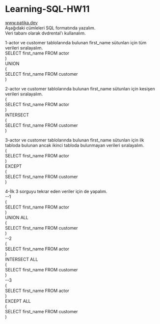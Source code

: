 # Learning-SQL-HW11
www.patika.dev \
Aşağıdaki cümleleri SQL formatında yazalım. \
Veri tabanı olarak dvdrental'ı kullanalım.

1-actor ve customer tablolarında bulunan first_name sütunları için tüm verileri sıralayalım. \
SELECT first_name FROM actor  \
) \
UNION \
( \
SELECT first_name FROM customer \
) 

2-actor ve customer tablolarında bulunan first_name sütunları için kesişen verileri sıralayalım. \
( \
SELECT first_name FROM actor \
) \
INTERSECT \
( \
SELECT first_name FROM customer \
)

3-actor ve customer tablolarında bulunan first_name sütunları için ilk tabloda bulunan ancak ikinci tabloda bulunmayan verileri sıralayalım. \
( \
SELECT first_name FROM actor \
) \
EXCEPT \
( \
SELECT first_name FROM customer \
)

4-İlk 3 sorguyu tekrar eden veriler için de yapalım. \
--1 \
( \
SELECT first_name FROM actor \
) \
UNION ALL\
( \
SELECT first_name FROM customer \
) \
--2 \
( \
SELECT first_name FROM actor \
) \
INTERSECT ALL\
( \
SELECT first_name FROM customer \
) \
--3 \
( \
SELECT first_name FROM actor \
) \
EXCEPT ALL\
( \
SELECT first_name FROM customer \
)

